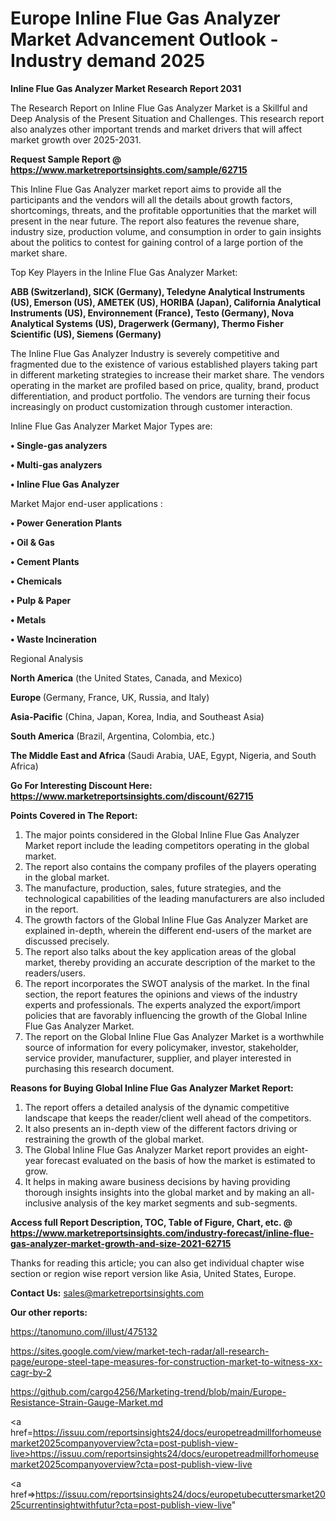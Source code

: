 # Europe Inline Flue Gas Analyzer Market Advancement Outlook - Industry demand 2025

<strong>Inline Flue Gas Analyzer Market Research Report 2031</strong>

The Research Report on Inline Flue Gas Analyzer Market is a Skillful and Deep Analysis of the Present Situation and Challenges. This research report also analyzes other important trends and market drivers that will affect market growth over 2025-2031.

<strong>Request Sample Report @ <a href=https://www.marketreportsinsights.com/sample/62715>https://www.marketreportsinsights.com/sample/62715</a></strong>

This Inline Flue Gas Analyzer market report aims to provide all the participants and the vendors will all the details about growth factors, shortcomings, threats, and the profitable opportunities that the market will present in the near future. The report also features the revenue share, industry size, production volume, and consumption in order to gain insights about the politics to contest for gaining control of a large portion of the market share.

Top Key Players in the Inline Flue Gas Analyzer Market:

<strong>ABB (Switzerland), SICK (Germany), Teledyne Analytical Instruments (US), Emerson (US), AMETEK (US), HORIBA (Japan), California Analytical Instruments (US), Environnement (France), Testo (Germany), Nova Analytical Systems (US), Dragerwerk (Germany), Thermo Fisher Scientific (US), Siemens (Germany)</strong>

The Inline Flue Gas Analyzer Industry is severely competitive and fragmented due to the existence of various established players taking part in different marketing strategies to increase their market share. The vendors operating in the market are profiled based on price, quality, brand, product differentiation, and product portfolio. The vendors are turning their focus increasingly on product customization through customer interaction.

Inline Flue Gas Analyzer Market Major Types are:

<strong>• Single-gas analyzers

• Multi-gas analyzers

• Inline Flue Gas Analyzer</strong>

Market Major end-user applications :

<strong>• Power Generation Plants

• Oil & Gas

• Cement Plants

• Chemicals

• Pulp & Paper

• Metals

• Waste Incineration</strong>

Regional Analysis

</u><strong><b>North America</b></strong> (the United States, Canada, and Mexico)

<strong><b>Europe </b></strong>(Germany, France, UK, Russia, and Italy)

<strong><b>Asia-Pacific</b></strong> (China, Japan, Korea, India, and Southeast Asia)

<strong><b>South America</b></strong> (Brazil, Argentina, Colombia, etc.)

<strong><b>The Middle East and Africa</b></strong> (Saudi Arabia, UAE, Egypt, Nigeria, and South Africa)

<strong>Go For Interesting Discount Here: <a href=https://www.marketreportsinsights.com/discount/62715>https://www.marketreportsinsights.com/discount/62715</a></strong>

<strong>Points Covered in The Report:</strong>
<ol>
  <li>The major points considered in the Global Inline Flue Gas Analyzer Market report include the leading competitors operating in the global market.</li>
  <li>The report also contains the company profiles of the players operating in the global market.</li>
  <li>The manufacture, production, sales, future strategies, and the technological capabilities of the leading manufacturers are also included in the report.</li>
  <li>The growth factors of the Global Inline Flue Gas Analyzer Market are explained in-depth, wherein the different end-users of the market are discussed precisely.</li>
  <li>The report also talks about the key application areas of the global market, thereby providing an accurate description of the market to the readers/users.</li>
  <li>The report incorporates the SWOT analysis of the market. In the final section, the report features the opinions and views of the industry experts and professionals. The experts analyzed the export/import policies that are favorably influencing the growth of the Global Inline Flue Gas Analyzer Market.</li>
  <li>The report on the Global Inline Flue Gas Analyzer Market is a worthwhile source of information for every policymaker, investor, stakeholder, service provider, manufacturer, supplier, and player interested in purchasing this research document.</li>
</ol>
<strong>Reasons for Buying Global Inline Flue Gas Analyzer Market Report:</strong>

<ol>
  <li>The report offers a detailed analysis of the dynamic competitive landscape that keeps the reader/client well ahead of the competitors.</li>
  <li>It also presents an in-depth view of the different factors driving or restraining the growth of the global market.</li>
  <li>The Global Inline Flue Gas Analyzer Market report provides an eight-year forecast evaluated on the basis of how the market is estimated to grow.</li>
  <li>It helps in making aware business decisions by having providing thorough insights insights into the global market and by making an all-inclusive analysis of the key market segments and sub-segments.</li>
</ol>
<strong>Access full Report Description, TOC, Table of Figure, Chart, etc. @ <a href=https://www.marketreportsinsights.com/industry-forecast/inline-flue-gas-analyzer-market-growth-and-size-2021-62715>https://www.marketreportsinsights.com/industry-forecast/inline-flue-gas-analyzer-market-growth-and-size-2021-62715</a></strong>


Thanks for reading this article; you can also get individual chapter wise section or region wise report version like Asia, United States, Europe.

<strong>Contact Us:</strong>
sales@marketreportsinsights.com

<strong>Our other reports:</strong>

<a href=https://tanomuno.com/illust/475132>https://tanomuno.com/illust/475132</a>

<a href=https://sites.google.com/view/market-tech-radar/all-research-page/europe-steel-tape-measures-for-construction-market-to-witness-xx-cagr-by-2>https://sites.google.com/view/market-tech-radar/all-research-page/europe-steel-tape-measures-for-construction-market-to-witness-xx-cagr-by-2</a>

<a href=https://github.com/cargo4256/Marketing-trend/blob/main/Europe-Resistance-Strain-Gauge-Market.md>https://github.com/cargo4256/Marketing-trend/blob/main/Europe-Resistance-Strain-Gauge-Market.md</a>

<a href=https://issuu.com/reportsinsights24/docs/europetreadmillforhomeusemarket2025companyoverview?cta=post-publish-view-live>https://issuu.com/reportsinsights24/docs/europetreadmillforhomeusemarket2025companyoverview?cta=post-publish-view-live</a>

<a href=>https://issuu.com/reportsinsights24/docs/europetubecuttersmarket2025currentinsightwithfutur?cta=post-publish-view-live</a>"
